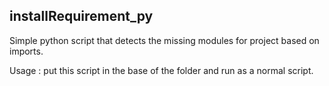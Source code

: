 ## installRequirement_py
Simple python script that detects the missing modules for project based on imports.

Usage : 
	put this script in the base of the folder and run as a normal script.

